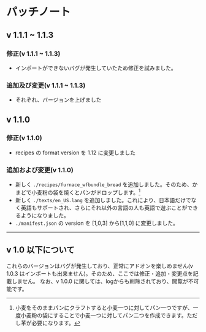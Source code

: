 # パッチノート

## v 1.1.1 ~ 1.1.3

### 修正(v 1.1.1 ~ 1.1.3)

- インポートができないバグが発生していたため修正を試みました。

### 追加及び変更(v 1.1.1 ~ 1.1.3)

- それぞれ、バージョンを上げました

## v 1.1.0

### 修正(v 1.1.0)

- recipes の format version を 1.12 に変更しました

### 追加および変更(v 1.1.0)

- 新しく `./recipes/furnace_wfbundle_bread` を追加しました。そのため、かまどで小麦粉の袋を焼くとパンがドロップします。[^1]
- 新しく `./texts/en_US.lang` を追加しました。これにより、日本語だけでなく英語もサポートされ、さらにそれ以外の言語の人も英語で遊ぶことができるようになりました。
- `./manifest.json` の version を [1,0,3] から[1,1,0] に変更しました。

[^1]:小麦をそのままパンにクラフトすると小麦一つに対してパン一つですが、一度小麦粉の袋にすることで小麦一つに対してパン二つを作成できます。ただし革が必要になります。

___

## v 1.0 以下について

これらのバージョンはバグが発生しており、正常にアドオンを楽しめません(v 1.0.3 はインポートも出来ません)。そのため、ここでは修正・追加・変更点を記載しません。
なお、v 1.0.0 に関しては、logからも削除されており、閲覧が不可能です。
